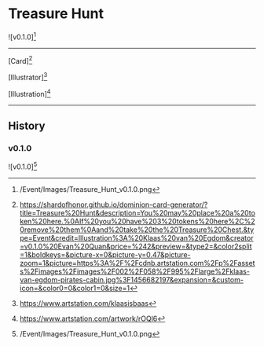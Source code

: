 # Treasure Hunt

![v0.1.0][^v0.1.0]

---

[Card][^Card]

[Illustrator][^Illustrator]

[Illustration][^Illustration]

---

## History

### v0.1.0

![v0.1.0][^v0.1.0]

[^v0.1.0]: /Event/Images/Treasure_Hunt_v0.1.0.png
[^Card]: https://shardofhonor.github.io/dominion-card-generator/?title=Treasure%20Hunt&description=You%20may%20place%20a%20token%20here.%0AIf%20you%20have%203%20tokens%20here%2C%20remove%20them%0Aand%20take%20the%20Treasure%20Chest.&type=Event&credit=Illustration%3A%20Klaas%20van%20Egdom&creator=v0.1.0%20Evan%20Quan&price=%242&preview=&type2=&color2split=1&boldkeys=&picture-x=0&picture-y=0.47&picture-zoom=1&picture=https%3A%2F%2Fcdnb.artstation.com%2Fp%2Fassets%2Fimages%2Fimages%2F002%2F058%2F995%2Flarge%2Fklaas-van-egdom-pirates-cabin.jpg%3F1456682197&expansion=&custom-icon=&color0=0&color1=0&size=1
[^Illustrator]: https://www.artstation.com/klaasisbaas
[^Illustration]: https://www.artstation.com/artwork/rOQl6
